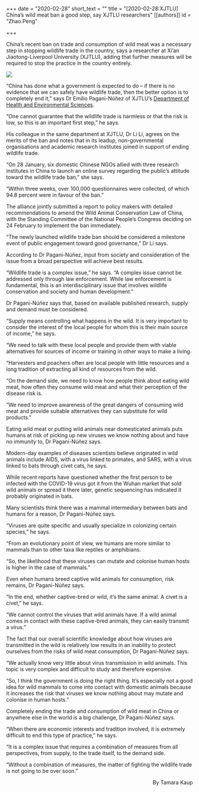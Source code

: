 +++
date = "2020-02-28"
short_text = ""
title = "[2020-02-28:XJTLU] China’s wild meat ban a good step, say XJTLU researchers"
[[authors]]
    id = "Zhao.Peng"

+++

<p>China’s recent ban on trade and consumption of wild meat was a necessary step in stopping wildlife trade in the country, says a researcher at Xi’an Jiaotong-Liverpool University (XJTLU), adding that further measures will be required to stop the practice in the country entirely.</p><p><img src="/assets/images/news/2020/02/Pangolin2.jpg"></p><p>“China has done what a government is expected to do – if there is no evidence that we can safely have wildlife trade, then the better option is to completely end it,” says Dr Emilio Pagani-Núñez of XJTLU’s <a href="study/departments/academic-departments/health-and-environmental-sciences/">Department of Health and Environmental Sciences</a>.</p><p>“One cannot guarantee that the wildlife trade is harmless or that the risk is low, so this is an important first step,” he says.<br></p><p>His colleague in the same department at XJTLU, Dr Li Li, agrees on the merits of the ban and notes that in its leadup, non-governmental organisations and academic research institutes joined in support of ending wildlife trade.</p><p>“On 28 January, six domestic Chinese NGOs allied with three research institutes in China to launch an online survey regarding the public’s attitude toward the wildlife trade ban,” she says.<br></p><p>“Within three weeks, over 100,000 questionnaires were collected, of which 94.8 percent were in favour of the ban.”</p><p>The alliance jointly submitted a report to policy makers with detailed recommendations to amend the Wild Animal Conservation Law of China, with the Standing Committee of the National People’s Congress deciding on 24 February to implement the ban immediately. <br></p><p>“The newly launched wildlife trade ban should be considered a milestone event of public engagement toward good governance,” Dr Li says.</p><p><span></span>According to Dr Pagani-Núñez, input from society and consideration of the issue from a broad perspective will achieve best results.<br></p><p>“Wildlife trade is a complex issue,” he says. “A complex issue cannot be addressed only through law enforcement.  While law enforcement is fundamental, this is an interdisciplinary issue that involves wildlife conservation and society and human development.”</p><p>Dr Pagani-Núñez says that, based on available published research, supply and demand must be considered. <br></p><p>“Supply means controlling what happens in the wild. It is very important to consider the interest of the local people for whom this is their main source of income,” he says.</p><p>“We need to talk with these local people and provide them with viable alternatives for sources of income or training in other ways to make a living.<br></p><p>“Harvesters and poachers often are local people with little resources and a long tradition of extracting all kind of resources from the wild.</p><p>“On the demand side, we need to know how people think about eating wild meat, how often they consume wild meat and what their perception of the disease risk is. <br></p><p>“We need to improve awareness of the great dangers of consuming wild meat and provide suitable alternatives they can substitute for wild products."</p><p>Eating wild meat or putting wild animals near domesticated animals puts humans at risk of picking up new viruses we know nothing about and have no immunity to, Dr Pagani-Núñez says. <br></p><p>Modern-day examples of diseases scientists believe originated in wild animals include AIDS, with a virus linked to primates, and SARS, with a virus linked to bats through civet cats, he says. </p><p>While recent reports have questioned whether the first person to be infected with the COVID-19 virus got it from the Wuhan market that sold wild animals or spread it there later, genetic sequencing has indicated it probably originated in bats. </p><p> Many scientists think there was a mammal intermediary between bats and humans for a reason, Dr Pagani-Núñez says. <br></p><p>“Viruses are quite specific and usually specialize in colonizing certain species,” he says. </p><p>“From an evolutionary point of view, we humans are more similar to mammals than to other taxa like reptiles or amphibians. <br></p><p>“So, the likelihood that these viruses can mutate and colonise human hosts is higher in the case of mammals.”</p><p>Even when humans breed captive wild animals for consumption, risk remains, Dr Pagani-Núñez says.<br></p><p> “In the end, whether captive-bred or wild, it’s the same animal.  A civet is a civet,” he says. </p><p>“We cannot control the viruses that wild animals have. If a wild animal comes in contact with these captive-bred animals, they can easily transmit a virus.”<br></p><p>The fact that our overall scientific knowledge about how viruses are transmitted in the wild is relatively low results in an inability to protect ourselves from the risks of wild meat consumption, Dr Pagani-Núñez says.</p><p>“We actually know very little about virus transmission in wild animals.  This topic is very complex and difficult to study and therefore expensive.<br></p><p>“So, I think the government is doing the right thing. It’s especially not a good idea for wild mammals to come into contact with domestic animals because it increases the risk that viruses we know nothing about may mutate and colonise in human hosts.” </p><p>Completely ending the trade and consumption of wild meat in China or anywhere else in the world is a big challenge, Dr Pagani-Núñez says.<br></p><p>“When there are economic interests and tradition involved, it is extremely difficult to end this type of practice," he says.</p><p>“It is a complex issue that requires a combination of measures from all perspectives, from supply, to the trade itself, to the demand side.<br></p><p>“Without a combination of measures, the matter of fighting the wildlife trade is not going to be over soon.”</p><p style="text-align: right;">By Tamara Kaup</p>
